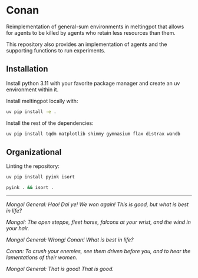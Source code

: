 # Conan

Reimplementation of general-sum environments in meltingpot that allows for agents to be killed by agents who retain less resources than them.

This repository also provides an implementation of agents and the supporting functions to run experiments.

## Installation

Install python 3.11 with your favorite package manager and create an uv environment within it.

Install meltingpot locally with:

```bash
uv pip install -e .
```

Install the rest of the dependencies:

```bash
uv pip install tqdm matplotlib shimmy gymnasium flax distrax wandb
```

## Organizational

Linting the repository:

```bash
uv pip install pyink isort
```

```bash
pyink . && isort .
```

---

*Mongol General: Hao! Dai ye! We won again! This is good, but what is best in life?*

*Mongol: The open steppe, fleet horse, falcons at your wrist, and the wind in your hair.*

*Mongol General: Wrong! Conan! What is best in life?*

*Conan: To crush your enemies, see them driven before you, and to hear the lamentations of their women.*

*Mongol General: That is good! That is good.*
